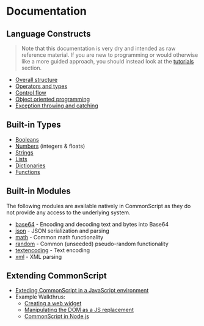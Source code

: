 # Documentation

## Language Constructs

> Note that this documentation is very dry and intended as raw reference material.
> If you are new to programming or would otherwise like a more guided approach,
> you should instead look at the [tutorials](../tutorials) section.

- [Overall structure](./lang-overall-struct)
- [Operators and types](./lang-operators-and-types)
- [Control flow](./lang-control-flow)
- [Object oriented programming](./lang-oop)
- [Exception throwing and catching](./lang-exceptions)

## Built-in Types

- [Booleans](./booleans)
- [Numbers](./numbers) (integers & floats)
- [Strings](./strings)
- [Lists](./lists)
- [Dictionaries](./dictionaries)
- [Functions](./functions)

## Built-in Modules

The following modules are available natively in CommonScript as they do not provide
any access to the underlying system.

- [base64](./module-base64) - Encoding and decoding text and bytes into Base64
- [json](./module-json) - JSON serialization and parsing
- [math](./module-math) - Common math functionality
- [random](./module-random) - Common (unseeded) pseudo-random functionality
- [textencoding](./module-textencoding) - Text encoding
- [xml](./module-xml) - XML parsing

## Extending CommonScript

- [Exteding CommonScript in a JavaScript environment](./extending-javascript)
- Example Walkthrus:
  - [Creating a web widget](./extending-javascript-embedded-widget)
  - [Manipulating the DOM as a JS replacement](./extending-javascript-dom)
  - [CommonScript in Node.js](./extending-javascript-node)
